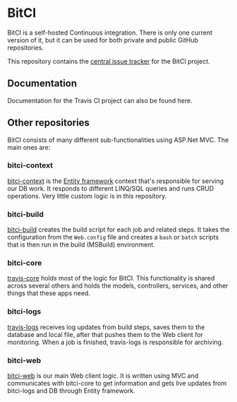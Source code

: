 # BitCI

BitCI is a self-hosted Continuous integration. There is only one current version of it, 
but it can be used for both private and public GitHub repositories.

This repository contains the [central issue
tracker](https://github.com/ekostadinov/BitCI/issues) for the BitCI project.

## Documentation

Documentation for the Travis CI project can also be found here.

## Other repositories

BitCI consists of many different sub-functionalities using ASP.Net MVC. The main ones are:

### bitci-context

[bitci-context](https://github.com/ekostadinov/BitCI/tree/master/BitCI/Context) is the [Entity framework](https://msdn.microsoft.com/en-us/data/ef.aspx) context that's
responsible for serving our DB work. It responds to different LINQ/SQL queries and
runs CRUD operations. Very little custom logic is in this
repository.

### bitci-build

[bitci-build](https://github.com/ekostadinov/BitCI/tree/master/BitCI/Models/BuildSteps) creates the build
script for each job and related steps. It takes the configuration from the `Web.config` file and
creates a `bash` or `batch` scripts that is then run in the build (MSBuild) environment.

### bitci-core

[travis-core](https://github.com/ekostadinov/BitCI/tree/master/BitCI) holds most of the logic
for BitCI. This functionality is shared across several others and
holds the models, controllers, services, and other things that these apps need.

### bitci-logs

[travis-logs](https://github.com/ekostadinov/BitCI/tree/master/BitCI) receives log updates
from build steps, saves them to the database and local file, after that pushes
them to the Web client for monitoring. When a job is finished, travis-logs is
responsible for archiving.

### bitci-web

[bitci-web](https://github.com/ekostadinov/BitCI/tree/master/BitCI/Views) is our main Web client logic.
It is written using MVC and communicates with
bitci-core to get information and gets live updates from
bitci-logs and DB through Entity framework.
